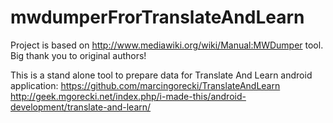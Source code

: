 mwdumperFrorTranslateAndLearn
=============================

Project is based on http://www.mediawiki.org/wiki/Manual:MWDumper tool. Big thank you to original authors!

This is a stand alone tool to prepare data for Translate And Learn android application:
https://github.com/marcingorecki/TranslateAndLearn
http://geek.mgorecki.net/index.php/i-made-this/android-development/translate-and-learn/

